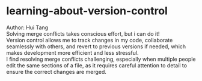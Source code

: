 # learning-about-version-control    
Author: Hui Tang    
Solving merge conflicts takes conscious effort, but i can do it!    
Version control allows me to track changes in my code, collaborate seamlessly with others, and revert to previous versions if needed, which makes development more efficient and less stressful.    
I find resolving merge conflicts challenging, especially when multiple people edit the same sections of a file, as it requires careful attention to detail to ensure the correct changes are merged.    
